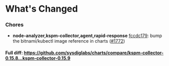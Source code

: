 # What's Changed

### Chores
- **node-analyzer,kspm-collector,agent,rapid-response** [fccdc179](https://github.com/sysdiglabs/charts/commit/fccdc1790d42e22c3d605303a4d5f904a0e91439): bump the bitnami/kubectl image reference in charts ([#1772](https://github.com/sysdiglabs/charts/issues/1772))
#### Full diff: https://github.com/sysdiglabs/charts/compare/kspm-collector-0.15.8...kspm-collector-0.15.9
